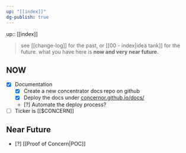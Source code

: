 ```yaml
---
up: "[[index]]"
dg-publish: true
---
```

up:: [[index]]


> see [[change-log]] for the past, or  [[00 - index|idea tank]] for the future. what you have here is **now and very near future.**

## NOW

- [x] Documentation
	- [x] Create a new concentrator docs repo on github
	- [x] Deploy the docs under [concernor.github.io/docs/](https://concernor.github.io/docs/)
	- [?] Automate the deploy process?
- [ ] Ticker is [[$CONCERN]]
## Near Future

- [?] [[Proof of Concern|POC]]
